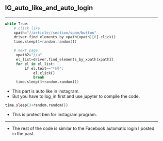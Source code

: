 ## IG_auto_like_and_auto_login
-----
```python
while True:
    # click like
    xpath="//article//section/span/button"
    driver.find_elements_by_xpath(xpath)[0].click()
    time.sleep(1+random.random())

    # next page
     xpath2="//a"
     el_list=driver.find_elements_by_xpath(xpath2)
     for el in el_list:
         if el.text=="다음":
             el.click()
             break
     time.sleep(3+random.random())
```
+ This part is auto like in instagram.
+ But you have to log_in first and use jupyter to compile the code.
```python
time.sleep(3+random.random())
```
+ This is protect ben for instagram program.
--------
+ The rest of the code is similar to the Facebook automatic login I posted in the past.
